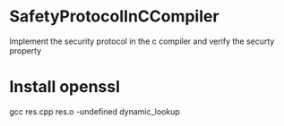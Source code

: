 # SafetyProtocolInCCompiler
Implement the security protocol in the c compiler and verify the securty property

# Install openssl 
gcc res.cpp res.o -undefined dynamic_lookup
